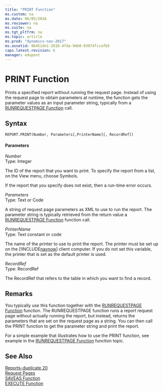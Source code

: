 ```yaml
---
title: "PRINT Function"
ms.custom: na
ms.date: 06/05/2016
ms.reviewer: na
ms.suite: na
ms.tgt_pltfrm: na
ms.topic: article
ms.prod: "dynamics-nav-2017"
ms.assetid: 06451de1-2618-4fda-94b0-03974fccafb5
caps.latest.revision: 6
manager: edupont
---
```

# PRINT Function
Prints a specified report without running the request page. Instead of using the request page to obtain parameters at runtime, the function gets the parameter values as an input parameter string, typically from a [RUNREQUESTPAGE Function](RUNREQUESTPAGE-Function.md) call.  
  
## Syntax  
  
```  
REPORT.PRINT(Number, Parameters[,PrinterName][, RecordRef])  
```  
  
#### Parameters  
 *Number*  
 Type: Integer  
  
 The ID of the report that you want to print. To specify the report from a list, on the View menu, choose Symbols.  
  
 If the report that you specify does not exist, then a run-time error occurs.  
  
 *Parameters*  
 Type: Text or Code  
  
 A string of request page parameters as XML to use to run the report. The parameter string is typically retrieved from the return value a [RUNREQUESTPAGE Function](RUNREQUESTPAGE-Function.md) function call.  
  
 *PrinterName*  
 Type: Text constant or code  
  
 The name of the printer to use to print the report. The printer must be set up on the [!INCLUDE[navnow](includes/navnow_md.md)] client computer. If you do not set this variable, the printer that is set as the default printer is used.  
  
 *RecordRef*  
 Type: RecordRef  
  
 The RecordRef that refers to the table in which you want to find a record.  
  
## Remarks  
 You typically use this function together with the [RUNREQUESTPAGE Function](RUNREQUESTPAGE-Function.md) function. The RUNREQUESTPAGE function runs a report request page without actually running the report, but instead, returns the parameters that are set on the request page as a string. You can then call the PRINT function to get the parameter string and print the report.  
  
 For a simple example that illustrates how to use the PRINT function, see example in the [RUNREQUESTPAGE Function](RUNREQUESTPAGE-Function.md) function topic.  
  
## See Also  
 [Reports-duplicate 20](Reports.md)   
 [Request Pages](Request-Pages.md)   
 [SAVEAS Function](SAVEAS-Function.md)   
 [EXECUTE Function](EXECUTE-Function.md)